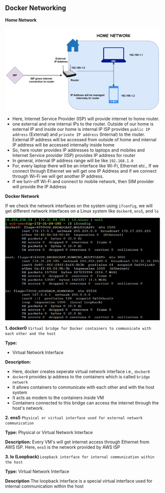 ## Docker Networking
**Home Network**

![alt text](images/docker-network.drawio.svg)

* Here, Internet Service Provider (ISP) will provide internet to home router.
*  one external and one internai IPs to the router. Outside of our home is external IP and inside our home is internal IP
ISP provides `public IP address` (External) and `private IP address` (Internal) to the router. External IP address will be accessed from outside of home and internal IP address will be accessed internally inside home
* So, here router provides IP addresses to laptops and mobiles and Internet Service provider (ISP) provides IP address for router 
* In general, internal IP address range will be like `192.168.1.0`
* For, every laptop there will be an interface like Wi-Fi, Ethernet etc., If we connect through Ethernet we will get one IP Address and if we connect through Wi-Fi we will get another IP address. 
* If we turn-off Wi-Fi and connect to mobile network, then SIM provider will provide the IP Address


**Docker Network**

If we check the network interfaces on the system using `ifconfig`, we will get different network interfaces on a Linux system like `docker0`, `ens5`, and `lo`

![alt text](images/ifconfig.png)

**1. docker0** `Virtual bridge for Docker containers to communicate with each other and the host`

**Type:** 
* Virtual Network Interface

**Description:** 
* Here, docker creates seperate virtual network interface i.e., `docker0`
* `docker0` provides ip address to the containers which is called `bridge network`
* It allows containers to communicate with each other and with the host system
* It acts as modem to the containers inside VM
* Containers connected to this bridge can access the internet through the host's network. 

**2. ens5** `Physical or virtual interface used for external network communication`

**Type:** 
Physical or Virtual Network Interface 

**Description:** 
Every VM's will get internet access through Ethernet from AWS ISP. Here, `ens5` is the network provided by AWS ISP

**3. lo (Loopback)** `Loopback interface for internal communication within the host`

**Type:** 
Virtual Network Interface

**Description**
The loopback interface is a special virtual interface used for internal communication within the host 
